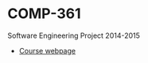 COMP-361
=======

Software Engineering Project 2014-2015
* [Course webpage](http://www.cs.mcgill.ca/~joerg/SEL/COMP-361_Handouts.html)
